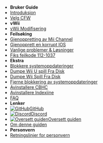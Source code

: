 - **Bruker Guide**
- [Introduksjon](introduction)
- [Velg CFW](cfw-choice)
- **vWii**
- [vWii Modifisering](vwii-modding)
- **Feilsøking**
- [Gjenoppretting av Mii Channel](recover-mii-channel)
- [Gjenopprett en korrupt IOS](recover-ios)
- [Vanlige problemer & Løsninger](common-issues-fixes)
- [Fiks feilkode 112-1037](fix-errcode-112-1037)
- **Ekstra**
- [Blokkere systemoppdateringer](block-updates)
- [Dumpe Wii U spill Fra Disk](dump-games)
- [Dumpe Wii Spill Fra Disk](dump-wii-games)
- [Fjerne blokkering av systemoppdateringer](unblock-updates)
- [Avinstallere CBHC](uninstall-cbhc)
- [Avinstallere Indexiine](uninstall-indexiine)
- [FAQ](faq)
- **Lenker**
- [![GitHub](https://icongr.am/simple/github.svg?color=808080&size=16)GitHub](https://github.com/hacks-guide/Guide-WiiU)
- [![Discord](https://icongr.am/simple/discord.svg?colored&size=16)Discord](https://discord.gg/C29hYvh)
- [![Oversett guiden](https://icongr.am/material/translate.svg?color=808080&size=16)Oversett guiden](https://hacks-guide.crowdin.com/u/projects/10)
- [Om denne guiden](about)
- **Personvern**
- [Retningslinjer for personvern](privacy-policy)
